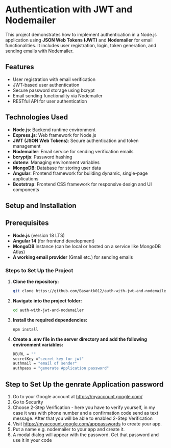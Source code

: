 # Authentication with JWT and Nodemailer

This project demonstrates how to implement authentication in a Node.js application using **JSON Web Tokens (JWT)** and **Nodemailer** for email functionalities. It includes user registration, login, token generation, and sending emails with Nodemailer.

## Features
- User registration with email verification
- JWT-based user authentication
- Secure password storage using bcrypt
- Email sending functionality via Nodemailer
- RESTful API for user authentication

## Technologies Used
- **Node.js**: Backend runtime environment
- **Express.js**: Web framework for Node.js
- **JWT (JSON Web Tokens)**: Secure authentication and token management
- **Nodemailer**: Email service for sending verification emails
- **bcryptjs**: Password hashing
- **dotenv**: Managing environment variables
- **MongoDB**: Database for storing user data
- **Angular**: Frontend framework for building dynamic, single-page applications
- **Bootstrap**: Frontend CSS framework for responsive design and UI components

## Setup and Installation

## Prerequisites
- **Node.js** (version 18 LTS)
- **Angular 14** (for frontend development)
- **MongoDB** instance (can be local or hosted on a service like MongoDB Atlas)
- **A working email provider** (Gmail etc.) for sending emails

### Steps to Set Up the Project

1. **Clone the repository:**
   ```bash
   git clone https://github.com/Basantk012/auth-with-jwt-and-nodemailer.git

2. **Navigate into the project folder:**
   ```bash
   cd auth-with-jwt-and-nodemailer

3. **Install the required dependencies:**
   ```bash
   npm install

4. **Create a .env file in the server directory and add the following environment variables:**
   ```bash
   DBURL = ""
   secretKey ="secret key for jwt"
   authmail = "email of sender"
   authpass = "generate Application password"

## Step to Set Up the genrate Application password
1.  Go to your Google account at https://myaccount.google.com/
2.  Go to Security
3.  Choose 2-Step Verification - here you have to verify yourself, in my case it was with phone number and a confirmation code send as text message. After that you will be able to enabled 2-Step Verification
4.  Visit https://myaccount.google.com/apppasswords to create your app.
5.  Put a name e.g. nodemailer to your app and create it.
6.  A modal dialog will appear with the password. Get that password and use it in your code
